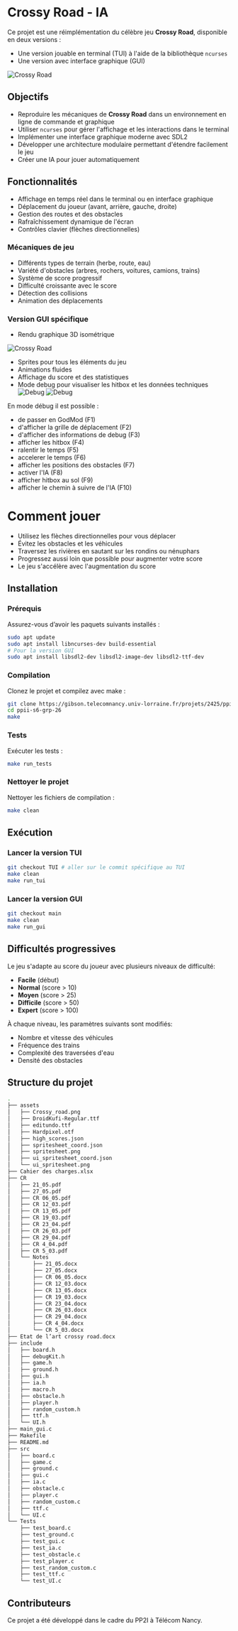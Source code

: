 # Crossy Road - IA 

Ce projet est une réimplémentation du célèbre jeu **Crossy Road**, disponible en deux versions :
- Une version jouable en terminal (TUI) à l'aide de la bibliothèque `ncurses`
- Une version avec interface graphique (GUI)

![Crossy Road](assets/Menu.png)

## Objectifs

- Reproduire les mécaniques de **Crossy Road** dans un environnement en ligne de commande et graphique
- Utiliser `ncurses` pour gérer l'affichage et les interactions dans le terminal
- Implémenter une interface graphique moderne avec SDL2
- Développer une architecture modulaire permettant d'étendre facilement le jeu
- Créer une IA pour jouer automatiquement

## Fonctionnalités

- Affichage en temps réel dans le terminal ou en interface graphique
- Déplacement du joueur (avant, arrière, gauche, droite)
- Gestion des routes et des obstacles
- Rafraîchissement dynamique de l'écran
- Contrôles clavier (flèches directionnelles)

### Mécaniques de jeu
- Différents types de terrain (herbe, route, eau)
- Variété d'obstacles (arbres, rochers, voitures, camions, trains)
- Système de score progressif
- Difficulté croissante avec le score
- Détection des collisions
- Animation des déplacements

### Version GUI spécifique
- Rendu graphique 3D isométrique

![Crossy Road](assets/Crossy_road.png)
- Sprites pour tous les éléments du jeu
- Animations fluides
- Affichage du score et des statistiques
- Mode debug pour visualiser les hitbox et les données techniques
![Debug](assets/debug1.png)
![Debug](assets/debug2.png)


En mode débug il est possible : 
- de passer en GodMod (F1)
- d'afficher la grille de déplacement (F2)
- d'afficher des informations de debug (F3)
- afficher les hitbox (F4)
- ralentir le temps (F5)
- accelerer le temps (F6)
- afficher les positions des obstacles (F7)
- activer l'IA (F8)
- afficher hitbox au sol (F9)
- afficher le chemin à suivre de l'IA (F10) 

# Comment jouer

- Utilisez les flèches directionnelles pour vous déplacer
- Évitez les obstacles et les véhicules
- Traversez les rivières en sautant sur les rondins ou nénuphars
- Progressez aussi loin que possible pour augmenter votre score
- Le jeu s'accélère avec l'augmentation du score

## Installation

### Prérequis

Assurez-vous d’avoir les paquets suivants installés :

```bash
sudo apt update
sudo apt install libncurses-dev build-essential
# Pour la version GUI
sudo apt install libsdl2-dev libsdl2-image-dev libsdl2-ttf-dev
```

### Compilation

Clonez le projet et compilez avec make :
```bash
git clone https://gibson.telecomnancy.univ-lorraine.fr/projets/2425/ppii-s6/ppii-s6-grp-26.git
cd ppii-s6-grp-26
make
```

### Tests

Exécuter les tests : 
```bash
make run_tests
```

### Nettoyer le projet

Nettoyer les fichiers de compilation : 
```bash
make clean
```

## Exécution

### Lancer la version TUI

```bash
git checkout TUI # aller sur le commit spécifique au TUI
make clean
make run_tui
```

### Lancer la version GUI

```bash
git checkout main
make clean
make run_gui
```

## Difficultés progressives

Le jeu s'adapte au score du joueur avec plusieurs niveaux de difficulté:
- **Facile** (début)
- **Normal** (score > 10)
- **Moyen** (score > 25)
- **Difficile** (score > 50)
- **Expert** (score > 100)

À chaque niveau, les paramètres suivants sont modifiés:
- Nombre et vitesse des véhicules
- Fréquence des trains
- Complexité des traversées d'eau
- Densité des obstacles

## Structure du projet

```bash
.
├── assets
│   ├── Crossy_road.png
│   ├── DroidKufi-Regular.ttf
│   ├── editundo.ttf
│   ├── Hardpixel.otf
│   ├── high_scores.json
│   ├── spritesheet_coord.json
│   ├── spritesheet.png
│   ├── ui_spritesheet_coord.json
│   └── ui_spritesheet.png
├── Cahier des charges.xlsx
├── CR
│   ├── 21_05.pdf
│   ├── 27_05.pdf
│   ├── CR 06_05.pdf
│   ├── CR 12_03.pdf
│   ├── CR 13_05.pdf
│   ├── CR 19_03.pdf
│   ├── CR 23_04.pdf
│   ├── CR 26_03.pdf
│   ├── CR 29_04.pdf
│   ├── CR 4_04.pdf
│   ├── CR 5_03.pdf
│   └── Notes
│       ├── 21_05.docx
│       ├── 27_05.docx
│       ├── CR 06_05.docx
│       ├── CR 12_03.docx
│       ├── CR 13_05.docx
│       ├── CR 19_03.docx
│       ├── CR 23_04.docx
│       ├── CR 26_03.docx
│       ├── CR 29_04.docx
│       ├── CR 4_04.docx
│       └── CR 5_03.docx
├── Etat de l’art crossy road.docx
├── include
│   ├── board.h
│   ├── debugKit.h
│   ├── game.h
│   ├── ground.h
│   ├── gui.h
│   ├── ia.h
│   ├── macro.h
│   ├── obstacle.h
│   ├── player.h
│   ├── random_custom.h
│   ├── ttf.h
│   └── UI.h
├── main_gui.c
├── Makefile
├── README.md
├── src
│   ├── board.c
│   ├── game.c
│   ├── ground.c
│   ├── gui.c
│   ├── ia.c
│   ├── obstacle.c
│   ├── player.c
│   ├── random_custom.c
│   ├── ttf.c
│   └── UI.c
└── Tests
    ├── test_board.c
    ├── test_ground.c
    ├── test_gui.c
    ├── test_ia.c
    ├── test_obstacle.c
    ├── test_player.c
    ├── test_random_custom.c
    ├── test_ttf.c
    └── test_UI.c

```


## Contributeurs

Ce projet a été développé dans le cadre du PP2I à Télécom Nancy.
